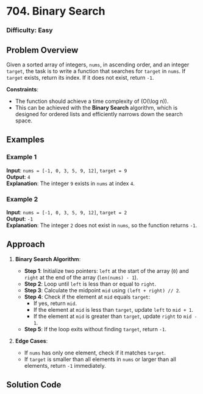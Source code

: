 # 704. Binary Search

### Difficulty: Easy

## Problem Overview

Given a sorted array of integers, `nums`, in ascending order, and an integer `target`, the task is to write a function that searches for `target` in `nums`. If `target` exists, return its index. If it does not exist, return `-1`.

**Constraints**:

-   The function should achieve a time complexity of \(O(\log n)\).
-   This can be achieved with the **Binary Search** algorithm, which is designed for ordered lists and efficiently narrows down the search space.

## Examples

### Example 1

**Input**: `nums = [-1, 0, 3, 5, 9, 12]`, `target = 9`  
**Output**: `4`  
**Explanation**: The integer `9` exists in `nums` at index `4`.

### Example 2

**Input**: `nums = [-1, 0, 3, 5, 9, 12]`, `target = 2`  
**Output**: `-1`  
**Explanation**: The integer `2` does not exist in `nums`, so the function returns `-1`.

## Approach

1. **Binary Search Algorithm**:

    - **Step 1**: Initialize two pointers: `left` at the start of the array (`0`) and `right` at the end of the array (`len(nums) - 1`).
    - **Step 2**: Loop until `left` is less than or equal to `right`.
    - **Step 3**: Calculate the midpoint `mid` using `(left + right) // 2`.
    - **Step 4**: Check if the element at `mid` equals `target`:
        - If yes, return `mid`.
        - If the element at `mid` is less than `target`, update `left` to `mid + 1`.
        - If the element at `mid` is greater than `target`, update `right` to `mid - 1`.
    - **Step 5**: If the loop exits without finding `target`, return `-1`.

2. **Edge Cases**:
    - If `nums` has only one element, check if it matches `target`.
    - If `target` is smaller than all elements in `nums` or larger than all elements, return `-1` immediately.

## Solution Code
